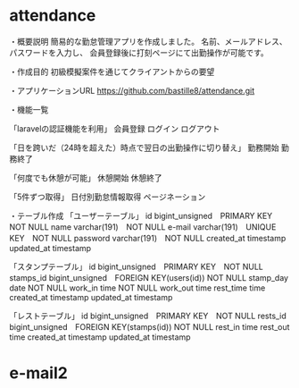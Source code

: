 # attendance

・概要説明
簡易的な勤怠管理アプリを作成しました。
名前、メールアドレス、パスワードを入力し、
会員登録後に打刻ページにて出勤操作が可能です。

・作成目的
初級模擬案件を通じてクライアントからの要望

・アプリケーションURL
https://github.com/bastille8/attendance.git

・機能一覧

「laravelの認証機能を利用」
会員登録
ログイン
ログアウト

「日を跨いだ（24時を超えた）時点で翌日の出勤操作に切り替え」
勤務開始
勤務終了

「何度でも休憩が可能」
休憩開始
休憩終了

「5件ずつ取得」
日付別勤怠情報取得
ページネーション

・テーブル作成
「ユーザーテーブル」
id	bigint_unsigned　PRIMARY KEY　NOT NULL
name	varchar(191)　NOT NULL
e-mail	varchar(191)　UNIQUE KEY　NOT NULL
password	varchar(191)　NOT NULL
created_at	timestamp
updated_at	timestamp

「スタンプテーブル」
id	bigint_unsigned　PRIMARY KEY　NOT NULL
stamps_id	bigint_unsigned　FOREIGN KEY(users(id)) NOT NULL
stamp_day	date NOT NULL
work_in	time NOT NULL
work_out	time
rest_time	time
created_at	timestamp
updated_at	timestamp

「レストテーブル」
id	bigint_unsigned　PRIMARY KEY　NOT NULL
rests_id	bigint_unsigned　FOREIGN KEY(stamps(id)) NOT NULL
rest_in	time
rest_out	time
created_at	timestamp
updated_at	timestamp

# e-mail2
